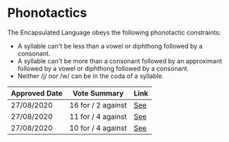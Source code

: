 # Phonotactics

The Encapsulated Language obeys the following phonotactic constraints:

- A syllable can't be less than a vowel or diphthong followed by a consonant.
- A syllable can't be more than a consonant followed by an approximant followed by a vowel or diphthong followed by a consonant.
- Neither /j/ nor /w/ can be in the coda of a syllable.

| Approved Date |    Vote Summary    | Link                                                                                                                    |
| ------------- | :----------------: | ----------------------------------------------------------------------------------------------------------------------- |
| 27/08/2020    | 16 for / 2 against | [See](https://www.reddit.com/r/EncapsulatedLanguage/comments/igb9g2/official_proposal_vote_to_officialize_a/)    |
| 27/08/2020    | 11 for / 4 against | [See](https://www.reddit.com/r/EncapsulatedLanguage/comments/igb6jh/official_proposal_vote_to_officialize_a/)    |
| 27/08/2020    | 10 for / 4 against | [See](https://www.reddit.com/r/EncapsulatedLanguage/comments/igb81f/official_proposal_vote_to_officialize_a/)    |
